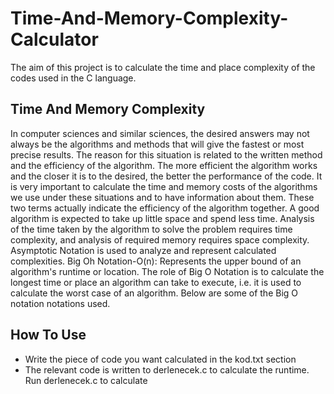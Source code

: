 # Time-And-Memory-Complexity-Calculator
The aim of this project is to calculate the time and place complexity of the codes used in the C language.

## Time And Memory Complexity
In computer sciences and similar sciences, the desired answers may not always be the algorithms and methods that will give the fastest or most precise results. The reason for this situation is related to the written method and the efficiency of the algorithm. The more efficient the algorithm works and the closer it is to the desired, the better the performance of the code. It is very important to calculate the time and memory costs of the algorithms we use under these situations and to have information about them. These two terms actually indicate the efficiency of the algorithm together. A good algorithm is expected to take up little space and spend less time. Analysis of the time taken by the algorithm to solve the problem requires time complexity, and analysis of required memory requires space complexity. Asymptotic Notation is used to analyze and represent calculated complexities. Big Oh Notation-O(n): Represents the upper bound of an algorithm's runtime or location. The role of Big O Notation is to calculate the longest time or place an algorithm can take to execute, i.e. it is used to calculate the worst case of an algorithm. Below are some of the Big O notation notations used.

## How To Use
+ Write the piece of code you want calculated in the kod.txt section
+ The relevant code is written to derlenecek.c to calculate the runtime. Run derlenecek.c to calculate

